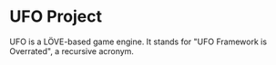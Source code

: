 
UFO Project
===========

UFO is a LÖVE-based game engine. It stands for "UFO Framework is Overrated", a
recursive acronym.


